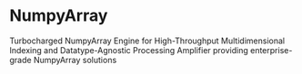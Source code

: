 # NumpyArray
Turbocharged NumpyArray Engine for High-Throughput Multidimensional Indexing and Datatype-Agnostic Processing Amplifier providing enterprise-grade NumpyArray solutions

